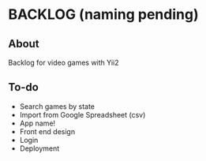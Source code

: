 # BACKLOG (naming pending)

## About

Backlog for video games with Yii2

## To-do

* Search games by state
* Import from Google Spreadsheet (csv)
* App name!
* Front end design
* Login
* Deployment